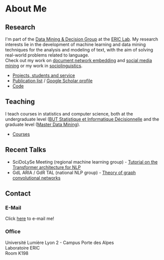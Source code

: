 # About Me

## Research
I'm part of the [Data Mining & Decision Group](https://eric.msh-lse.fr/recherche/equipe-dmd/) at the [ERIC Lab](https://eric.msh-lse.fr). My research interests lie in the development of machine learning and data mining techniques for the analysis and modeling of text, with the aim of solving real-world problems related to language. <br>Check out my work on  [document network embedding](document_network_embedding) and [social media mining](social_media_mining) or my work in [sociolinguistics](sociolinguistics).

- [Projects, students and service](research)
- [Publication list](publications) / [Google Scholar profile](https://scholar.google.com/citations?user=mM_oO18AAAAJ)
- [Code](code)

## Teaching
I teach courses in statistics and computer science, both at the undergraduate level ([BUT Statistique et Informatique Décisionnelle](https://iut.univ-lyon2.fr/formations/but/b-u-t-statistique-et-informatique-decisionnelle) and the graduate level ([Master Data Mining](https://www.univ-lyon2.fr/master-2-informatique-data-mining-data-mining-1)).
- [Courses](teaching)

## Recent Talks

- SciDoLySe Meeting (regional machine learning group) - [Tutorial on the Transformer architecture for NLP](http://scidolyse.ens-lyon.fr/sites/default/files/2021-05/guile_small.pdf)
- GdL ARIA / GdR TAL (national NLP group) - [Theory of graph convolutional networks](http://www.asso-aria.org/gdl/2021/20210115/)

## Contact

### E-Mail

Click <a href="mailto:adrien.guille&#64;univ-lyon2.fr">here</a> to e-mail me!

### Office
Université Lumière Lyon 2 - Campus Porte des Alpes<br>Laboratoire ERIC<br>Room K198
